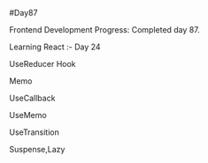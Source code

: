 
#Day87

Frontend Development Progress: Completed day 87.

Learning React :- Day 24


UseReducer Hook

Memo 

UseCallback

UseMemo

UseTransition

Suspense,Lazy